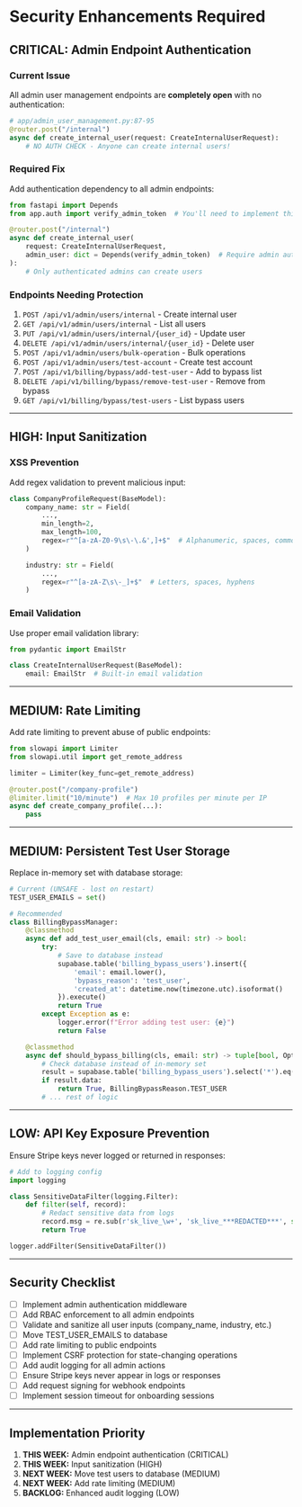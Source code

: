 # Security Enhancements Required

## CRITICAL: Admin Endpoint Authentication

### Current Issue
All admin user management endpoints are **completely open** with no authentication:

```python
# app/admin_user_management.py:87-95
@router.post("/internal")
async def create_internal_user(request: CreateInternalUserRequest):
    # NO AUTH CHECK - Anyone can create internal users!
```

### Required Fix
Add authentication dependency to all admin endpoints:

```python
from fastapi import Depends
from app.auth import verify_admin_token  # You'll need to implement this

@router.post("/internal")
async def create_internal_user(
    request: CreateInternalUserRequest,
    admin_user: dict = Depends(verify_admin_token)  # Require admin auth
):
    # Only authenticated admins can create users
```

### Endpoints Needing Protection
1. `POST /api/v1/admin/users/internal` - Create internal user
2. `GET /api/v1/admin/users/internal` - List all users
3. `PUT /api/v1/admin/users/internal/{user_id}` - Update user
4. `DELETE /api/v1/admin/users/internal/{user_id}` - Delete user
5. `POST /api/v1/admin/users/bulk-operation` - Bulk operations
6. `POST /api/v1/admin/users/test-account` - Create test account
7. `POST /api/v1/billing/bypass/add-test-user` - Add to bypass list
8. `DELETE /api/v1/billing/bypass/remove-test-user` - Remove from bypass
9. `GET /api/v1/billing/bypass/test-users` - List bypass users

---

## HIGH: Input Sanitization

### XSS Prevention
Add regex validation to prevent malicious input:

```python
class CompanyProfileRequest(BaseModel):
    company_name: str = Field(
        ...,
        min_length=2,
        max_length=100,
        regex=r"^[a-zA-Z0-9\s\-\.&',]+$"  # Alphanumeric, spaces, common business chars
    )

    industry: str = Field(
        ...,
        regex=r"^[a-zA-Z\s\-_]+$"  # Letters, spaces, hyphens
    )
```

### Email Validation
Use proper email validation library:

```python
from pydantic import EmailStr

class CreateInternalUserRequest(BaseModel):
    email: EmailStr  # Built-in email validation
```

---

## MEDIUM: Rate Limiting

Add rate limiting to prevent abuse of public endpoints:

```python
from slowapi import Limiter
from slowapi.util import get_remote_address

limiter = Limiter(key_func=get_remote_address)

@router.post("/company-profile")
@limiter.limit("10/minute")  # Max 10 profiles per minute per IP
async def create_company_profile(...):
    pass
```

---

## MEDIUM: Persistent Test User Storage

Replace in-memory set with database storage:

```python
# Current (UNSAFE - lost on restart)
TEST_USER_EMAILS = set()

# Recommended
class BillingBypassManager:
    @classmethod
    async def add_test_user_email(cls, email: str) -> bool:
        try:
            # Save to database instead
            supabase.table('billing_bypass_users').insert({
                'email': email.lower(),
                'bypass_reason': 'test_user',
                'created_at': datetime.now(timezone.utc).isoformat()
            }).execute()
            return True
        except Exception as e:
            logger.error(f"Error adding test user: {e}")
            return False

    @classmethod
    async def should_bypass_billing(cls, email: str) -> tuple[bool, Optional[BillingBypassReason]]:
        # Check database instead of in-memory set
        result = supabase.table('billing_bypass_users').select('*').eq('email', email.lower()).execute()
        if result.data:
            return True, BillingBypassReason.TEST_USER
        # ... rest of logic
```

---

## LOW: API Key Exposure Prevention

Ensure Stripe keys never logged or returned in responses:

```python
# Add to logging config
import logging

class SensitiveDataFilter(logging.Filter):
    def filter(self, record):
        # Redact sensitive data from logs
        record.msg = re.sub(r'sk_live_\w+', 'sk_live_***REDACTED***', str(record.msg))
        return True

logger.addFilter(SensitiveDataFilter())
```

---

## Security Checklist

- [ ] Implement admin authentication middleware
- [ ] Add RBAC enforcement to all admin endpoints
- [ ] Validate and sanitize all user inputs (company_name, industry, etc.)
- [ ] Move TEST_USER_EMAILS to database
- [ ] Add rate limiting to public endpoints
- [ ] Implement CSRF protection for state-changing operations
- [ ] Add audit logging for all admin actions
- [ ] Ensure Stripe keys never appear in logs or responses
- [ ] Add request signing for webhook endpoints
- [ ] Implement session timeout for onboarding sessions

---

## Implementation Priority

1. **THIS WEEK:** Admin endpoint authentication (CRITICAL)
2. **THIS WEEK:** Input sanitization (HIGH)
3. **NEXT WEEK:** Move test users to database (MEDIUM)
4. **NEXT WEEK:** Add rate limiting (MEDIUM)
5. **BACKLOG:** Enhanced audit logging (LOW)
